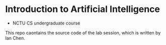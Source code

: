 # Introduction to Artificial Intelligence
- NCTU CS undergraduate course

This repo caontains the source code of the lab session, which is written by Ian Chen.
